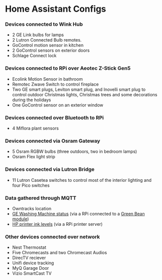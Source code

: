 # Home Assistant Configs

### Devices connected to Wink Hub

 * 2 GE Link bulbs for lamps
 * 2 Lutron Connected Bulb remotes. 
 * GoControl motion sensor in kitchen
 * 2 GoControl sensors on exterior doors
 * Schlage Connect lock

### Devices connected to RPi over Aeotec Z-Stick Gen5

 * Ecolink Motion Sensor in bathroom
 * Remotec Zwave Switch to control fireplace
 * Two GE smart plugs, Leviton smart plug, and Inovelli smart plug to control outdoor Christmas lights, Christmas trees and some decorations during the holidays
 * One GoControl sensor on an exterior window

### Devices connected over Bluetooth to RPi

 * 4 Miflora plant sensors

### Devices connected via Osram Gateway

 * 5 Osram RGBW bulbs (three outdoors, two in bedroom lamps)
 * Osram Flex light strip

### Devices connected via Lutron Bridge
 * 11 Lutron Casetea switches to control most of the interior lighting and four Pico switches 

### Data gathered through MQTT

 * Owntracks location
 * [GE Washing Machine status](https://github.com/cbulock/Washing-Machine-Automation) (via a RPi connected to a [Green Bean module](http://market.firstbuild.com/products/greenbean))
 * [HP printer ink levels](https://github.com/cbulock/printer_ink_levels) (via a RPi printer server)

### Other devices connected over network

 * Nest Thermostat
 * Five Chromecasts and two Chromecast Audios
 * DirecTV reciever
 * Unifi device tracking
 * MyQ Garage Door
 * Vizio SmartCast TV
